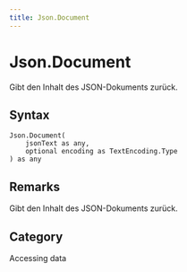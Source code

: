 ```yaml
---
title: Json.Document
---
```


# Json.Document


Gibt den Inhalt des JSON-Dokuments zurück.


## Syntax

```powerquery
Json.Document(
    jsonText as any,
    optional encoding as TextEncoding.Type
) as any
```


## Remarks

Gibt den Inhalt des JSON-Dokuments zurück.



## Category
Accessing data
